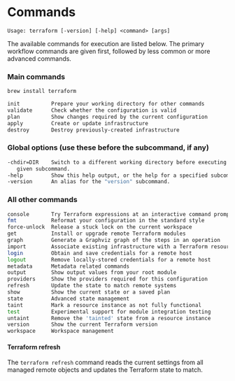 # Commands

`Usage: terraform [-version] [-help] <command> [args]`

The available commands for execution are listed below. The primary workflow commands are given first, followed by less common or more advanced commands.

### Main commands

```bash
brew install terraform

init          Prepare your working directory for other commands
validate      Check whether the configuration is valid
plan          Show changes required by the current configuration
apply         Create or update infrastructure
destroy       Destroy previously-created infrastructure
```

### Global options (use these before the subcommand, if any)

```bash
-chdir=DIR    Switch to a different working directory before executing the
   given subcommand.
-help         Show this help output, or the help for a specified subcommand.
-version      An alias for the "version" subcommand.
```

### All other commands

```bash
console       Try Terraform expressions at an interactive command prompt
fmt           Reformat your configuration in the standard style
force-unlock  Release a stuck lock on the current workspace
get           Install or upgrade remote Terraform modules
graph         Generate a Graphviz graph of the steps in an operation
import        Associate existing infrastructure with a Terraform resource
login         Obtain and save credentials for a remote host
logout        Remove locally-stored credentials for a remote host
metadata      Metadata related commands
output        Show output values from your root module
providers     Show the providers required for this configuration
refresh       Update the state to match remote systems
show          Show the current state or a saved plan
state         Advanced state management
taint         Mark a resource instance as not fully functional
test          Experimental support for module integration testing
untaint       Remove the 'tainted' state from a resource instance
version       Show the current Terraform version
workspace     Workspace management
```

#### Terraform refresh

The `terraform refresh` command reads the current settings from all managed remote objects and updates the Terraform state to match.
